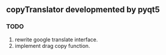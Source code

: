 ## copyTranslator developmented by pyqt5 
### TODO
1. rewrite google translate interface. 
2. implement drag copy function.